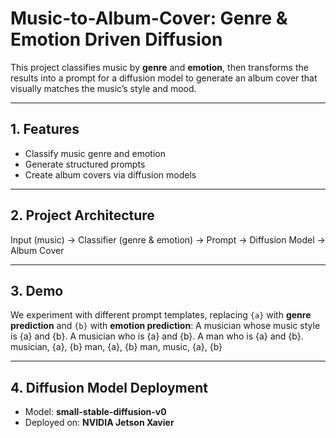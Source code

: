 # Music-to-Album-Cover: Genre & Emotion Driven Diffusion

This project classifies music by **genre** and **emotion**, then transforms the results into a prompt for a diffusion model to generate an album cover that visually matches the music’s style and mood.  

---

## 1. Features
- Classify music genre and emotion  
- Generate structured prompts  
- Create album covers via diffusion models  

---

## 2. Project Architecture

Input (music) → Classifier (genre & emotion) → Prompt → Diffusion Model → Album Cover

---

## 3. Demo

We experiment with different prompt templates, replacing `{a}` with **genre prediction** and `{b}` with **emotion prediction**:
A musician whose music style is {a} and {b}.
A musician who is {a} and {b}.
A man who is {a} and {b}.
musician, {a}, {b}
man, {a}, {b}
man, music, {a}, {b}

---

## 4. Diffusion Model Deployment
- Model: **small-stable-diffusion-v0**  
- Deployed on: **NVIDIA Jetson Xavier**
